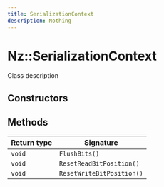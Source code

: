 ```yaml
---
title: SerializationContext
description: Nothing
---
```


# Nz::SerializationContext

Class description

## Constructors


## Methods

| Return type | Signature |
| ----------- | --------- |
| `void` | `FlushBits()` |
| `void` | `ResetReadBitPosition()` |
| `void` | `ResetWriteBitPosition()` |
